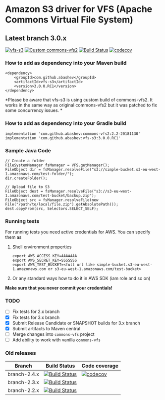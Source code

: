 Amazon S3 driver for VFS (Apache Commons Virtual File System)
=============================================================

## Latest branch 3.0.x

[![vfs-s3](https://maven-badges.herokuapp.com/maven-central/com.github.abashev/vfs-s3/badge.svg)](https://maven-badges.herokuapp.com/maven-central/com.github.abashev/vfs-s3)
[![Custom commons-vfs2](https://maven-badges.herokuapp.com/maven-central/com.github.abashev/commons-vfs2/badge.svg)](https://maven-badges.herokuapp.com/maven-central/com.github.abashev/commons-vfs2)
[![Build Status](https://travis-ci.org/abashev/vfs-s3.svg?branch=branch-3.0.x)](https://travis-ci.org/abashev/vfs-s3)
[![codecov](https://codecov.io/gh/abashev/vfs-s3/branch/branch-3.0.x/graph/badge.svg)](https://codecov.io/gh/abashev/vfs-s3)

### How to add as dependency into your Maven build

    <dependency>
        <groupId>com.github.abashev</groupId>
        <artifactId>vfs-s3</artifactId>
        <version>3.0.0.RC1</version>
    </dependency>

*Please be aware that vfs-s3 is using custom build of commons-vfs2. It works in the same way as original commons-vfs2 but it was patched to fix some concurrency issues. * 

### How to add as dependency into your Gradle build
    
    implementation 'com.github.abashev:commons-vfs2:2.2-20181130'
    implementation 'com.github.abashev:vfs-s3:3.0.0.RC1'

### Sample Java Code

	// Create a folder
	FileSystemManager fsManager = VFS.getManager();
	FileObject dir = fsManager.resolveFile("s3://simple-bucket.s3-eu-west-1.amazonaws.com/test-folder/");
	dir.createFolder();

	// Upload file to S3
	FileObject dest = fsManager.resolveFile("s3://s3-eu-west-1.amazonaws.com/test-bucket/backup.zip");
	FileObject src = fsManager.resolveFile(new File("/path/to/local/file.zip").getAbsolutePath());
	dest.copyFrom(src, Selectors.SELECT_SELF);


### Running tests

For running tests you need active credentials for AWS. You can specify them as

1.  Shell environment properties

        export AWS_ACCESS_KEY=AAAAAAA
        export AWS_SECRET_KEY=SSSSSSS
        export AWS_TEST_BUCKET=<full url like simple-bucket.s3-eu-west-1.amazonaws.com or s3-eu-west-1.amazonaws.com/test-bucket>

2. Or any standard ways how to do it in AWS SDK (iam role and so on)


**Make sure that you never commit your credentials!**

### TODO 

- [ ] Fix tests for 2.x branch
- [x] Fix tests for 3.x branch
- [x] Submit Release Candidate or SNAPSHOT builds for 3.x branch
- [x] Submit artifacts to Maven central
- [ ] Merge changes into `commons-vfs` project
- [ ] Add ability to work with vanilla `commons-vfs`

### Old releases 

Branch       |  Build Status | Code coverage
------------ | ------------ | ------------
branch-2.4.x |  [![Build Status](https://secure.travis-ci.org/abashev/vfs-s3.png?branch=branch-2.4.x)](http://travis-ci.org/abashev/vfs-s3) | [![codecov](https://codecov.io/gh/abashev/vfs-s3/branch/branch-2.4.x/graph/badge.svg)](https://codecov.io/gh/abashev/vfs-s3)
branch-2.3.x |  [![Build Status](https://secure.travis-ci.org/abashev/vfs-s3.png?branch=branch-2.3.x)](http://travis-ci.org/abashev/vfs-s3) |
branch-2.2.x |  [![Build Status](https://secure.travis-ci.org/abashev/vfs-s3.png?branch=branch-2.2.x)](http://travis-ci.org/abashev/vfs-s3) |
